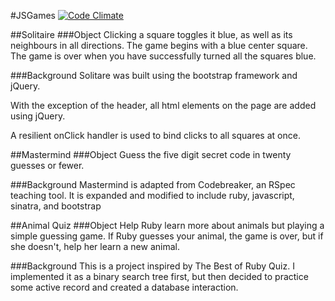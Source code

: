 #JSGames [![Code Climate](https://codeclimate.com/github/keighty/JSGames.png)](https://codeclimate.com/github/keighty/JSGames)

##Solitaire
###Object
Clicking a square toggles it blue, as well as its neighbours
 in all directions. The game begins with a blue center square.
  The game is over when you have successfully turned all the
   squares blue.

###Background
Solitare was built using the bootstrap framework and jQuery.

With the exception of the header, all html elements on the
 page are added using jQuery.

A resilient onClick handler is used to bind clicks to all squares at once.

##Mastermind
###Object
Guess the five digit secret code in twenty guesses or fewer.

###Background
Mastermind is adapted from Codebreaker, an RSpec teaching tool. It is expanded and modified to include ruby, javascript, sinatra, and bootstrap

##Animal Quiz
###Object
Help Ruby learn more about animals but playing a simple guessing game. If Ruby guesses your animal, the game is over, but if she doesn't, help her learn a new animal.

###Background
This is a project inspired by The Best of Ruby Quiz. I implemented it as a binary search tree first, but then decided to practice some active record and created a database interaction.